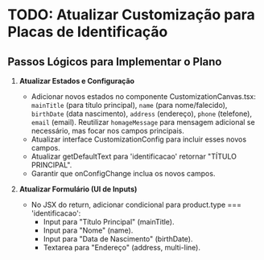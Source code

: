 # TODO: Atualizar Customização para Placas de Identificação

## Passos Lógicos para Implementar o Plano

1. **Atualizar Estados e Configuração**
   - Adicionar novos estados no componente CustomizationCanvas.tsx: `mainTitle` (para título principal), `name` (para nome/falecido), `birthDate` (data nascimento), `address` (endereço), `phone` (telefone), `email` (email). Reutilizar `homageMessage` para mensagem adicional se necessário, mas focar nos campos principais.
   - Atualizar interface CustomizationConfig para incluir esses novos campos.
   - Atualizar getDefaultText para 'identificacao' retornar "TÍTULO PRINCIPAL".
   - Garantir que onConfigChange inclua os novos campos.

2. **Atualizar Formulário (UI de Inputs)**
   - No JSX do return, adicionar condicional para product.type === 'identificacao':
     - Input para "Título Principal" (mainTitle).
     - Input para "Nome" (name).
     - Input para "Data de Nascimento" (birthDate).
     - Textarea para "Endereço" (address, multi-line).
